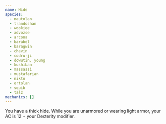 ```yaml
---
name: Hide
species:
  - nautolan
  - trandoshan
  - wookiee
  - advozse
  - arcona
  - barabel
  - baragwin
  - chevin
  - codru-ji
  - dowutin, young
  - kushiban
  - massassi
  - mustafarian
  - nikto
  - ortolan
  - squib
  - talz
mechanics: []
---
```

You have a thick hide. While you are unarmored or wearing light armor, your AC is 12 + your Dexterity modifier.
